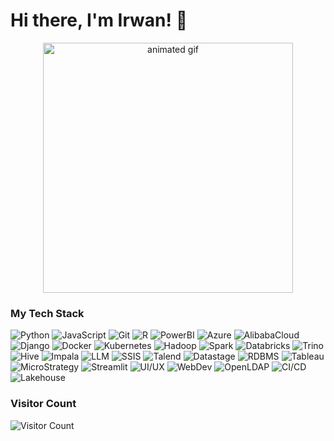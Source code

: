 # Hi there, I'm Irwan! 👋  

<div align="center">
  <img src="https://giffiles.alphacoders.com/208/208446.gif" alt="animated gif" width="400">
</div>

### My Tech Stack  
![Python](https://img.shields.io/badge/-Python-3776AB?logo=python&logoColor=white) ![JavaScript](https://img.shields.io/badge/-JavaScript-F7DF1E?logo=javascript&logoColor=black) ![Git](https://img.shields.io/badge/-Git-F05032?logo=git&logoColor=white) ![R](https://img.shields.io/badge/-R-276DC3?logo=r&logoColor=white) ![PowerBI](https://img.shields.io/badge/-PowerBI-F2C811?logo=powerbi&logoColor=black) ![Azure](https://img.shields.io/badge/-Azure-0089D6?logo=microsoft-azure&logoColor=white) ![AlibabaCloud](https://img.shields.io/badge/-Alibaba_Cloud-FF6A00?logo=alibabacloud&logoColor=white) ![Django](https://img.shields.io/badge/-Django-092E20?logo=django&logoColor=white) ![Docker](https://img.shields.io/badge/-Docker-2496ED?logo=docker&logoColor=white) ![Kubernetes](https://img.shields.io/badge/-Kubernetes-326CE5?logo=kubernetes&logoColor=white) ![Hadoop](https://img.shields.io/badge/-Hadoop-66CCFF?logo=apachehadoop&logoColor=black) ![Spark](https://img.shields.io/badge/-Spark-E25A1C?logo=apachespark&logoColor=white) ![Databricks](https://img.shields.io/badge/-Databricks-FF3621?logo=databricks&logoColor=white) ![Trino](https://img.shields.io/badge/-Trino-DD00A1?logo=trino&logoColor=white) ![Hive](https://img.shields.io/badge/-Hive-FDEE21?logo=apachehive&logoColor=black) ![Impala](https://img.shields.io/badge/-Impala-5E8DCA?logo=apacheimpala&logoColor=white) ![LLM](https://img.shields.io/badge/-LLM-000000?logo=openai&logoColor=white) ![SSIS](https://img.shields.io/badge/-SSIS-5E8DCA?logo=microsoftsqlserver&logoColor=white) ![Talend](https://img.shields.io/badge/-Talend-FF6D70?logo=talend&logoColor=white) ![Datastage](https://img.shields.io/badge/-Datastage-2C6793?logo=ibm&logoColor=white) ![RDBMS](https://img.shields.io/badge/-RDBMS-4479A1?logo=postgresql&logoColor=white) ![Tableau](https://img.shields.io/badge/-Tableau-E97627?logo=tableau&logoColor=white) ![MicroStrategy](https://img.shields.io/badge/-MicroStrategy-D9230F?logo=microstrategy&logoColor=white) ![Streamlit](https://img.shields.io/badge/-Streamlit-FF4B4B?logo=streamlit&logoColor=white) ![UI/UX](https://img.shields.io/badge/-UI/UX-FF4785?logo=figma&logoColor=white) ![WebDev](https://img.shields.io/badge/-WebDev-3DDC84?logo=webcomponentsdotorg&logoColor=white) ![OpenLDAP](https://img.shields.io/badge/-OpenLDAP-2C6793?logo=openldap&logoColor=white) ![CI/CD](https://img.shields.io/badge/-CI/CD-2088FF?logo=githubactions&logoColor=white) ![Lakehouse](https://img.shields.io/badge/-Lakehouse-003366?logo=apachespark&logoColor=white)

### Visitor Count  
![Visitor Count](https://visitor-badge.laobi.icu/badge?page_id=irwannafly13.irwannafly13)
